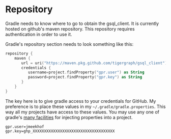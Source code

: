 # Repository

Gradle needs to know where to go to obtain the gsql\_client. It is currently
hosted on github's maven repository. This repository requires authentication in
order to use it.

Gradle's repository section needs to look something like this:

```kotlin
repository {
    maven {
       url = uri("https://maven.pkg.github.com/tigergraph/gsql_client")
       credentials {
          username=project.findProperty("gpr.user") as String
          password=project.findProperty("gpr.key") as String
       }
    }
}
```

The key here is to give gradle access to your credentials for GitHub. My
preference is to place these values in my `~/.gradle/gradle.properties`. This
way all my projects have access to these values. You may use any one of
gradle's [many
facilities](https://docs.gradle.org/current/userguide/build_environment.html)
for injecting properties into a project.

```jproperties
gpr.user=jmeekhof
gpr.key=ghp_XXXXXXXXXXXXXXXXXXXXXXXXXXXXXXXXXXXX
```

